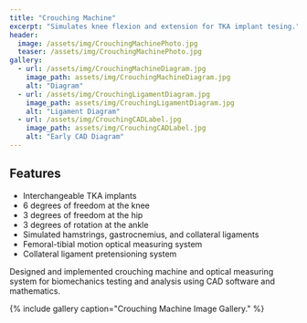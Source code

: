 ```yaml
---
title: "Crouching Machine"
excerpt: "Simulates knee flexion and extension for TKA implant tesing."
header:
  image: /assets/img/CrouchingMachinePhoto.jpg
  teaser: /assets/img/CrouchingMachinePhoto.jpg
gallery:
  - url: /assets/img/CrouchingMachineDiagram.jpg
    image_path: assets/img/CrouchingMachineDiagram.jpg
    alt: "Diagram"
  - url: /assets/img/CrouchingLigamentDiagram.jpg
    image_path: assets/img/CrouchingLigamentDiagram.jpg
    alt: "Ligament Diagram" 
  - url: /assets/img/CrouchingCADLabel.jpg
    image_path: assets/img/CrouchingCADLabel.jpg
    alt: "Early CAD Diagram"
---
```

## Features
* Interchangeable TKA implants
* 6 degrees of freedom at the knee
* 3 degrees of freedom at the hip 
* 3 degrees of rotation at the ankle
* Simulated hamstrings, gastrocnemius, and collateral ligaments
* Femoral-tibial motion optical measuring system
* Collateral ligament pretensioning system


Designed and implemented crouching machine and optical measuring system for biomechanics testing and 
analysis using CAD software and mathematics.

{% include gallery caption="Crouching Machine Image Gallery." %}
